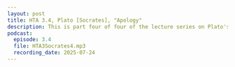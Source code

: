 ```yaml
---
layout: post
title: HTA 3.4, Plato [Socrates], "Apology"
description: This is part four of four of the lecture series on Plato's "Apology," a faithful rendition of Socrates' aretaic voice at his death trial.
podcast:
  episode: 3.4
  file: HTA3Socrates4.mp3
  recording_date: 2025-07-24
---
```

